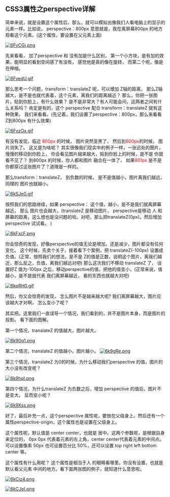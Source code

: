 ## CSS3属性之perspective详解

简单来说，就是设置这个属性后，那么，就可以模拟出像我们人看电脑上的显示的元素一样。比如说， perspective：800px   意思就是，我在离屏幕800px 的地方观看这个元素。(这个属性，要设置在父元素上面)

[![6FvCGj.png](https://s3.ax1x.com/2021/03/02/6FvCGj.png)](https://imgtu.com/i/6FvCGj)

先来看看， 加了perspective  和 没有加是什么区别， 第一个小方块，是有加的效果，能明显的看到空间感了有没有， 感觉他是真的像在旋转， 而第二个呢，像是在伸缩。

[![6FvedU.gif](https://s3.ax1x.com/2021/03/02/6FvedU.gif)](https://imgtu.com/i/6FvedU)

那么思考一个问题，transform：translateZ  呢，可以增加  Z轴的距离， 那么Z轴越大，是不是也就代表着，这个元素，离我们的距离越近？  那么，你把一张图片，贴到你脸上，有什么效果？ 是不是非常大？有人可能会问，这两者之间有什么关系吗？  肯定是有的，这个 perspective  配合 transform：translateZ  就有这种效果， 我们来看看。(先记着，我们设置了perspective：800px，那么来看看 Z到800px 有什么效果)

[![6FvzOx.gif](https://s3.ax1x.com/2021/03/02/6FvzOx.gif)](https://imgtu.com/i/6FvzOx)


有没有发现，临近 <font color="#f00">800px</font> 的时候， 图片突然变黑了， 然后到<font color="#f00">800px</font>的时候， 图片消失了。  这又是为啥呢？   其实很像我们现实中的例子一样，一张远处的图片，慢慢的移动到你脸上， 你会看见图片越来越大，贴到你脸上的时候，是不是 你就看不见了？  到800px 的时候，你人都和图片 融合在一体了， 如果<font color="#f00">801px</font> 是不是你都穿过这张图片了？道理是一样的。

那么transform：translateZ， 到负数的时候， 是不是值越小，图片离我们越远，同理的 图片也就越小。

[![6kSJe0.gif](https://s3.ax1x.com/2021/03/02/6kSJe0.gif)](https://imgtu.com/i/6kSJe0)

按照我们的思路继续，如果 perspective： 这个值，越小，是不是我们就离屏幕越近， 那么 图片也会越大，(translateZ 是移动图片， perspective是移动 人 和屏幕的距离，这么想也是没问题的哈。对吧，那么把translateZ(0px)。然后增加 perspective 试试看。  )

[![6kFxcF.png](https://s3.ax1x.com/2021/03/02/6kFxcF.png)](https://imgtu.com/i/6kFxcF)

你会惊奇的发现，好像perspective的值无论是增加，还是减少，图片都没有任何变化。 这个时候，先卖个关子，接着看下个案例，把 translateZ(-100px) 设置成 负值。(正常，按照我们的想法，是不是 Z的值是正数，说明这个图片，离我们越近，那么反之，负值，离我们越远对吧)  那么这次我们不移动 translateZ 了， 设置好Z 值为-100px 之后，移动perspective的值，把他的值变小，(正常来说，值越小，是不是就代表 我们离屏幕越近， 看的东西也就越大对吧)


[![6kpRH0.gif](https://s3.ax1x.com/2021/03/02/6kpRH0.gif)](https://imgtu.com/i/6kpRH0)

然后，你又会惊奇的发现， 怎么图片不是越来越大呢? 我们离屏幕越大，图片应该越大才对啊， 怎么变小了呢？  

其实把。这里我们一直误导一个情况，我们看到的，并不是图片本身，而是图片的投影。 看下面的图解。

第一个情况，translateZ 的值越大，图片越大。

[![6k90q1.png](https://s3.ax1x.com/2021/03/02/6k90q1.png)](https://imgtu.com/i/6k90q1)

第二个情况，translateZ 的值越小，图片越小。
[![6k9gRe.png](https://s3.ax1x.com/2021/03/02/6k9gRe.png)](https://imgtu.com/i/6k9gRe)

第三个情况，translateZ 为0的时候，为什么移动我们perspective 的值，图片的大小没有改变呢？

[![6k9hqI.png](https://s3.ax1x.com/2021/03/02/6k9hqI.png)](https://imgtu.com/i/6k9hqI)

第四个情况，为什么translateZ 为负数之后，增加 perspective 的值后，图片不是变大， 反而变小呢？

[![6k9Xss.png](https://s3.ax1x.com/2021/03/02/6k9Xss.png)](https://imgtu.com/i/6k9Xss)


好了，最后补充一点，这个perspective 属性呢，要放在父级身上。然后还有一个属性perspective-origin，这个属性也是设置在父级身上。

这个属性呢，默认值是 center  center，也就是 居中。这两个参数呢，是根据自身来定位的， 0px 0px 代表着元素的左上角，center center代表着元素的中间点。可以设置像素 50px  也可设置百分比 50%，还可以设置 top right left bottom center 等。

这个属性有什么用呢？ 这个属性是相当于人 的眼睛看哪里。你没有设置，也就是默认看父元素 中间的地方。看下面两张图的例子，就知道什么意思啦。

[![6kCiz4.png](https://s3.ax1x.com/2021/03/02/6kCiz4.png)](https://imgtu.com/i/6kCiz4)

[![6kCJeI.png](https://s3.ax1x.com/2021/03/02/6kCJeI.png)](https://imgtu.com/i/6kCJeI)